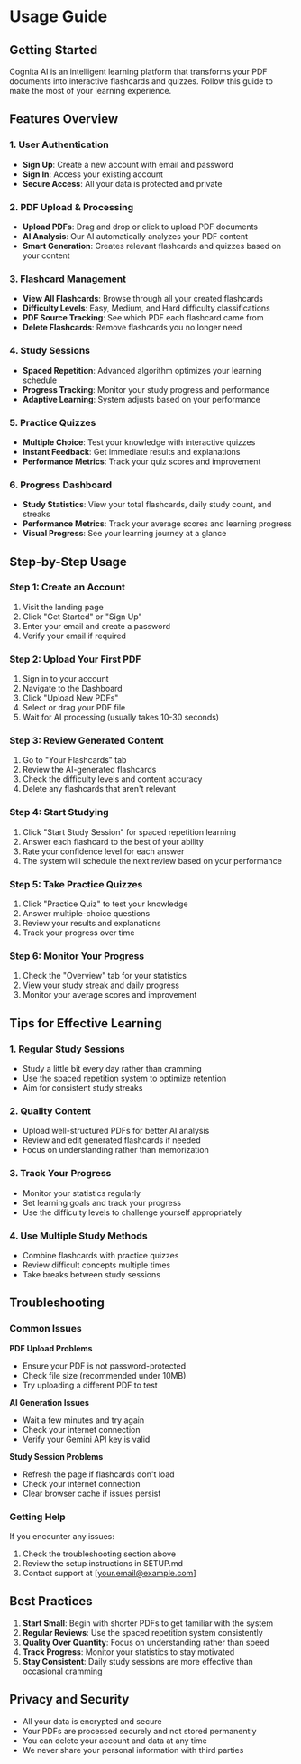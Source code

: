# Usage Guide

## Getting Started

Cognita AI is an intelligent learning platform that transforms your PDF documents into interactive flashcards and quizzes. Follow this guide to make the most of your learning experience.

## Features Overview

### 1. User Authentication
- **Sign Up**: Create a new account with email and password
- **Sign In**: Access your existing account
- **Secure Access**: All your data is protected and private

### 2. PDF Upload & Processing
- **Upload PDFs**: Drag and drop or click to upload PDF documents
- **AI Analysis**: Our AI automatically analyzes your PDF content
- **Smart Generation**: Creates relevant flashcards and quizzes based on your content

### 3. Flashcard Management
- **View All Flashcards**: Browse through all your created flashcards
- **Difficulty Levels**: Easy, Medium, and Hard difficulty classifications
- **PDF Source Tracking**: See which PDF each flashcard came from
- **Delete Flashcards**: Remove flashcards you no longer need

### 4. Study Sessions
- **Spaced Repetition**: Advanced algorithm optimizes your learning schedule
- **Progress Tracking**: Monitor your study progress and performance
- **Adaptive Learning**: System adjusts based on your performance

### 5. Practice Quizzes
- **Multiple Choice**: Test your knowledge with interactive quizzes
- **Instant Feedback**: Get immediate results and explanations
- **Performance Metrics**: Track your quiz scores and improvement

### 6. Progress Dashboard
- **Study Statistics**: View your total flashcards, daily study count, and streaks
- **Performance Metrics**: Track your average scores and learning progress
- **Visual Progress**: See your learning journey at a glance

## Step-by-Step Usage

### Step 1: Create an Account
1. Visit the landing page
2. Click "Get Started" or "Sign Up"
3. Enter your email and create a password
4. Verify your email if required

### Step 2: Upload Your First PDF
1. Sign in to your account
2. Navigate to the Dashboard
3. Click "Upload New PDFs"
4. Select or drag your PDF file
5. Wait for AI processing (usually takes 10-30 seconds)

### Step 3: Review Generated Content
1. Go to "Your Flashcards" tab
2. Review the AI-generated flashcards
3. Check the difficulty levels and content accuracy
4. Delete any flashcards that aren't relevant

### Step 4: Start Studying
1. Click "Start Study Session" for spaced repetition learning
2. Answer each flashcard to the best of your ability
3. Rate your confidence level for each answer
4. The system will schedule the next review based on your performance

### Step 5: Take Practice Quizzes
1. Click "Practice Quiz" to test your knowledge
2. Answer multiple-choice questions
3. Review your results and explanations
4. Track your progress over time

### Step 6: Monitor Your Progress
1. Check the "Overview" tab for your statistics
2. View your study streak and daily progress
3. Monitor your average scores and improvement

## Tips for Effective Learning

### 1. Regular Study Sessions
- Study a little bit every day rather than cramming
- Use the spaced repetition system to optimize retention
- Aim for consistent study streaks

### 2. Quality Content
- Upload well-structured PDFs for better AI analysis
- Review and edit generated flashcards if needed
- Focus on understanding rather than memorization

### 3. Track Your Progress
- Monitor your statistics regularly
- Set learning goals and track your progress
- Use the difficulty levels to challenge yourself appropriately

### 4. Use Multiple Study Methods
- Combine flashcards with practice quizzes
- Review difficult concepts multiple times
- Take breaks between study sessions

## Troubleshooting

### Common Issues

**PDF Upload Problems**
- Ensure your PDF is not password-protected
- Check file size (recommended under 10MB)
- Try uploading a different PDF to test

**AI Generation Issues**
- Wait a few minutes and try again
- Check your internet connection
- Verify your Gemini API key is valid

**Study Session Problems**
- Refresh the page if flashcards don't load
- Check your internet connection
- Clear browser cache if issues persist

### Getting Help

If you encounter any issues:
1. Check the troubleshooting section above
2. Review the setup instructions in SETUP.md
3. Contact support at [your.email@example.com]

## Best Practices

1. **Start Small**: Begin with shorter PDFs to get familiar with the system
2. **Regular Reviews**: Use the spaced repetition system consistently
3. **Quality Over Quantity**: Focus on understanding rather than speed
4. **Track Progress**: Monitor your statistics to stay motivated
5. **Stay Consistent**: Daily study sessions are more effective than occasional cramming

## Privacy and Security

- All your data is encrypted and secure
- Your PDFs are processed securely and not stored permanently
- You can delete your account and data at any time
- We never share your personal information with third parties
